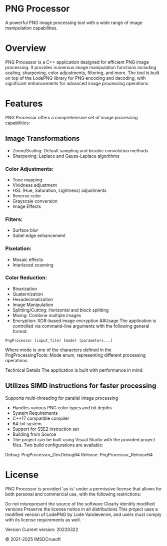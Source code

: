 # PNG Processor
A powerful PNG image processing tool with a wide range of image manipulation capabilities.

# Overview
PNG Processor is a C++ application designed for efficient PNG image processing. It provides numerous image manipulation functions including scaling, sharpening, color adjustments, filtering, and more. The tool is built on top of the LodePNG library for PNG encoding and decoding, with significant enhancements for advanced image processing operations.

# Features
PNG Processor offers a comprehensive set of image processing capabilities:

## Image Transformations
- Zoom/Scaling: Default sampling and bicubic convolution methods
- Sharpening: Laplace and Gauss-Laplace algorithms
### Color Adjustments:
- Tone mapping
- Vividness adjustment
- HSL (Hue, Saturation, Lightness) adjustments
- Reverse color
- Grayscale conversion
- Image Effects
### Filters:
- Surface blur
- Sobel edge enhancement
### Pixelation:
- Mosaic effects
- Interlaced scanning
### Color Reduction:
- Binarization
- Quaternization
- Hexadecimalization
- Image Manipulation
- Splitting/Cutting: Horizontal and block splitting
- Mixing: Combine multiple images
- Encryption: XOR-based image encryption
##Usage
The application is controlled via command-line arguments with the following general format:
```
PngProcessor [input_file] [mode] [parameters...]  
```
Where mode is one of the characters defined in the PngProcessingTools::Mode enum, representing different processing operations.

Technical Details
The application is built with performance in mind:

## Utilizes SIMD instructions for faster processing
Supports multi-threading for parallel image processing
- Handles various PNG color types and bit depths
- System Requirements
- C++17 compatible compiler
- 64-bit system
- Support for SSE2 instruction set
- Building from Source
- The project can be built using Visual Studio with the provided project files. Two build configurations are available:

Debug: PngProcessor_DevDebug64
Release: PngProcessor_Release64

# License
PNG Processor is provided 'as-is' under a permissive license that allows for both personal and commercial use, with the following restrictions:

Do not misrepresent the source of the software
Clearly identify modified versions
Preserve the license notice in all distributions
This project uses a modified version of LodePNG by Lode Vandevenne, and users must comply with its license requirements as well.

Version
Current version: 20220322

© 2021-2025 IMSDCrueoft